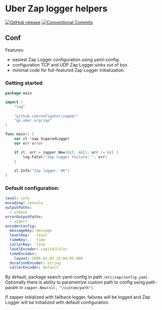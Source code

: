 # Uber Zap logger helpers
[![GitHub release][Release img]][Release src] [![Conventional Commits][Conventional commits badge]][Conventional commits src]

## Conf
Features:
- easiest Zap Logger configuration using yaml-config.
- configuration TCP and UDP Zap Logger sinks out of box.
- minimal code for full-featured Zap Logger initialization. 

### Getting started

```go
package main

import (
	"log"
	
	"github.com/nafigator/zapper"
	"go.uber.org/zap"
)

func main() {
	var zl *zap.SugaredLogger
	var err error

	if zl, err = zapper.New(nil, nil); err != nil {
		log.Fatal("Zap logger failure: ", err)
	}
	
	zl.Info("Zap logger: OK")
}
```

### Default configuration:
```yaml
level: info
encoding: console
outputPaths:
  - stdout
errorOutputPaths:
  - stderr
encoderConfig:
  messageKey: message
  levelKey:   level
  timeKey:    time
  callerKey:  line
  levelEncoder: capitalColor
  timeEncoder:
    layout: 2006-01-02 15:04:05.000
  durationEncoder: string
  callerEncoder: default
```

By default, package search yaml-config in path `/etc/zap/config.yaml`.
Optionally there is ability to parametrize custom path to config using path-param in `zapper.New(nil, "/custom/path")`.

If zapper initialized with fallback logger, failures will be logged and Zap Logger will be initialized with default
configuration.



[Release img]: https://img.shields.io/badge/release-0.1.0-red.svg
[Release src]: https://github.com/nafigator/zap
[Conventional commits src]: https://conventionalcommits.org
[Conventional commits badge]: https://img.shields.io/badge/Conventional%20Commits-1.0.0-yellow.svg
